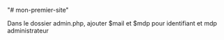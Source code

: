 "# mon-premier-site"

Dans le dossier admin.php, ajouter $mail et $mdp pour identifiant et mdp administrateur
